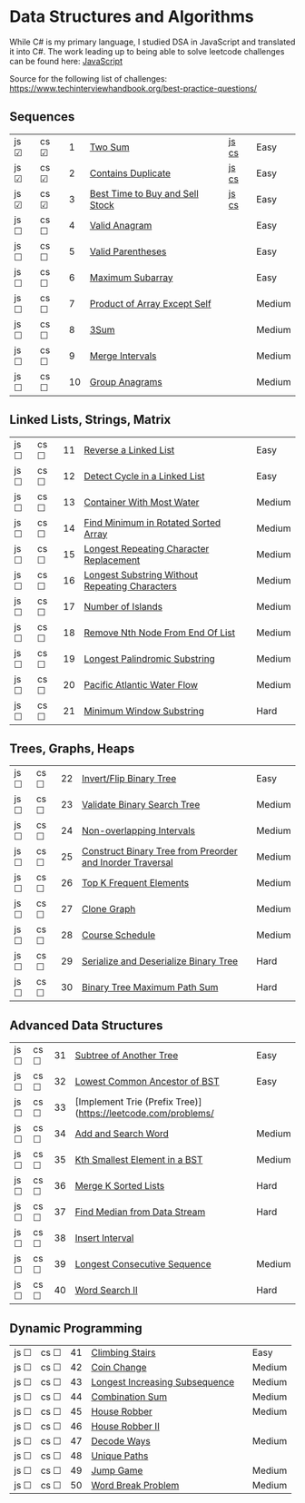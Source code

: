 # Data Structures and Algorithms

While C# is my primary language, I studied DSA in JavaScript and translated it into C#. The work leading up to being able to solve leetcode challenges can be found here: [JavaScript](./javascript)

Source for the following list of challenges: https://www.techinterviewhandbook.org/best-practice-questions/

## Sequences

|     |     |     |       |          |          |
| --- | --- | --- | ----- | -------- | ----- |
| js &#9745; | cs &#9745; | 1 | [Two Sum](https://leetcode.com/problems/two-sum/) | [js](./leet/1-two-sum.js) [cs](./leet/1-two-sum.cs) | Easy |
| js &#9745; | cs &#9745; | 2 | [Contains Duplicate](https://leetcode.com/problems/contains-duplicate/) | [js](./leet/2-contains-duplicate.js) [cs](./leet/2-contains-duplicate.cs) | Easy |
| js &#9745; | cs &#9745; | 3 | [Best Time to Buy and Sell Stock](https://leetcode.com/problems/best-time-to-buy-and-sell-stock/) | [js](./leet/3-best-time-to-buy-and-sell-stock.js) [cs](./leet/3-best-time-to-buy-and-sell-stock.cs) | Easy |
| js &#9744; | cs &#9744; | 4 | [Valid Anagram](https://leetcode.com/problems/valid-anagram/) | | Easy |
| js &#9744; | cs &#9744; | 5 | [Valid Parentheses](https://leetcode.com/problems/valid-parentheses/) | | Easy |
| js &#9744; | cs &#9744; | 6 | [Maximum Subarray](https://leetcode.com/problems/maximum-subarray/) | | Easy |
| js &#9744; | cs &#9744; | 7 | [Product of Array Except Self](https://leetcode.com/problems/product-of-array-except-self/solution/) | | Medium |
| js &#9744; | cs &#9744; | 8 | [3Sum](https://leetcode.com/problems/3sum/) | | Medium |
| js &#9744; | cs &#9744; | 9 | [Merge Intervals](https://leetcode.com/problems/merge-intervals/) | | Medium |
| js &#9744; | cs &#9744; | 10 | [Group Anagrams](https://leetcode.com/problems/group-anagrams/) | | Medium |

## Linked Lists, Strings, Matrix

|     |     |     |       |          |          |
| --- | --- | --- | ----- | -------- | ----- |
| js &#9744; | cs &#9744; | 11 | [Reverse a Linked List](https://leetcode.com/problems/reverse-linked-list/) | | Easy |
| js &#9744; | cs &#9744; | 12 | [Detect Cycle in a Linked List](https://leetcode.com/problems/linked-list-cycle/) | | Easy |
| js &#9744; | cs &#9744; | 13 | [Container With Most Water](https://leetcode.com/problems/container-with-most-water/) | | Medium |
| js &#9744; | cs &#9744; | 14 | [Find Minimum in Rotated Sorted Array](https://leetcode.com/problems/find-minimum-in-rotated-sorted-array/) | | Medium |
| js &#9744; | cs &#9744; | 15 | [Longest Repeating Character Replacement](https://leetcode.com/problems/longest-repeating-character-replacement/) | | Medium |
| js &#9744; | cs &#9744; | 16 | [Longest Substring Without Repeating Characters](https://leetcode.com/problems/longest-substring-without-repeating-characters/) | | Medium |
| js &#9744; | cs &#9744; | 17 | [Number of Islands](https://leetcode.com/problems/number-of-islands/) | | Medium |
| js &#9744; | cs &#9744; | 18 | [Remove Nth Node From End Of List](https://leetcode.com/problems/remove-nth-node-from-end-of-list/) | | Medium |
| js &#9744; | cs &#9744; | 19 | [Longest Palindromic Substring](https://leetcode.com/problems/longest-palindromic-substring/) | | Medium |
| js &#9744; | cs &#9744; | 20 | [Pacific Atlantic Water Flow](https://leetcode.com/problems/pacific-atlantic-water-flow/) | | Medium |
| js &#9744; | cs &#9744; | 21 | [Minimum Window Substring](https://leetcode.com/problems/minimum-window-substring/) | | Hard |

## Trees, Graphs, Heaps

|     |     |     |       |          |          |
| --- | --- | --- | ----- | -------- | ----- |
| js &#9744; | cs &#9744; | 22 | [Invert/Flip Binary Tree](https://leetcode.com/problems/invert-binary-tree/) | | Easy |
| js &#9744; | cs &#9744; | 23 | [Validate Binary Search Tree](https://leetcode.com/problems/validate-binary-search-tree/) | | Medium |
| js &#9744; | cs &#9744; | 24 | [Non-overlapping Intervals](https://leetcode.com/problems/non-overlapping-intervals/) | | Medium |
| js &#9744; | cs &#9744; | 25 | [Construct Binary Tree from Preorder and Inorder Traversal](https://leetcode.com/problems/construct-binary-tree-from-preorder-and-inorder-traversal/) | | Medium |
| js &#9744; | cs &#9744; | 26 | [Top K Frequent Elements](https://leetcode.com/problems/top-k-frequent-elements/) | | Medium |
| js &#9744; | cs &#9744; | 27 | [Clone Graph](https://leetcode.com/problems/clone-graph/) | | Medium |
| js &#9744; | cs &#9744; | 28 | [Course Schedule](https://leetcode.com/problems/course-schedule/) | | Medium |
| js &#9744; | cs &#9744; | 29 | [Serialize and Deserialize Binary Tree](https://leetcode.com/problems/serialize-and-deserialize-binary-tree/) | | Hard |
| js &#9744; | cs &#9744; | 30 | [Binary Tree Maximum Path Sum](https://leetcode.com/problems/binary-tree-maximum-path-sum/) | | Hard |

## Advanced Data Structures

|     |     |     |       |          |          |
| --- | --- | --- | ----- | -------- | ----- |
| js &#9744; | cs &#9744; | 31 | [Subtree of Another Tree](https://leetcode.com/problems/subtree-of-another-tree/) | | Easy |
| js &#9744; | cs &#9744; | 32 | [Lowest Common Ancestor of BST](https://leetcode.com/problems/lowest-common-ancestor-of-a-binary-search-tree/) | | Easy |
| js &#9744; | cs &#9744; | 33 | [Implement Trie (Prefix Tree)](https://leetcode.com/problems/ |
| js &#9744; | cs &#9744; | 34 | [Add and Search Word](https://leetcode.com/problems/add-and-search-word-data-structure-design/) | | Medium |
| js &#9744; | cs &#9744; | 35 | [Kth Smallest Element in a BST](https://leetcode.com/problems/kth-smallest-element-in-a-bst/) | | Medium |
| js &#9744; | cs &#9744; | 36 | [Merge K Sorted Lists](https://leetcode.com/problems/merge-k-sorted-lists/) | | Hard |
| js &#9744; | cs &#9744; | 37 | [Find Median from Data Stream](https://leetcode.com/problems/find-median-from-data-stream/) | | Hard |
| js &#9744; | cs &#9744; | 38 | [Insert Interval](https://leetcode.com/problems/insert-interval/) | 
| js &#9744; | cs &#9744; | 39 | [Longest Consecutive Sequence](https://leetcode.com/problems/longest-consecutive-sequence/) | | Medium |
| js &#9744; | cs &#9744; | 40 | [Word Search II](https://leetcode.com/problems/word-search-ii/) | | Hard |

## Dynamic Programming

|     |     |     |       |          |          |
| --- | --- | --- | ----- | -------- | ----- |
| js &#9744; | cs &#9744; | 41 | [Climbing Stairs](https://leetcode.com/problems/climbing-stairs/) | | Easy |
| js &#9744; | cs &#9744; | 42 | [Coin Change](https://leetcode.com/problems/coin-change/) | | Medium |
| js &#9744; | cs &#9744; | 43 | [Longest Increasing Subsequence](https://leetcode.com/problems/longest-increasing-subsequence/) | | Medium |
| js &#9744; | cs &#9744; | 44 | [Combination Sum](https://leetcode.com/problems/combination-sum-iv/) | | Medium |
| js &#9744; | cs &#9744; | 45 | [House Robber](https://leetcode.com/problems/house-robber/) | | Medium |
| js &#9744; | cs &#9744; | 46 | [House Robber II](https://leetcode.com/problems/house-robber-ii/) | 
| js &#9744; | cs &#9744; | 47 | [Decode Ways](https://leetcode.com/problems/decode-ways/) | | Medium 
| js &#9744; | cs &#9744; | 48 | [Unique Paths](https://leetcode.com/problems/unique-paths/) | | 
| js &#9744; | cs &#9744; | 49 | [Jump Game](https://leetcode.com/problems/jump-game/) | | Medium |
| js &#9744; | cs &#9744; | 50 | [Word Break Problem](https://leetcode.com/problems/word-break/) | | Medium |
